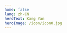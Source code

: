 ```yaml
---
home: false
lang: zh-CN
heroText: Kang Yan
heroImage: /icon/icon0.jpg
---
```


<my-self />

<style>
  .navbar{
    display:none;
  }
  .links,.page-edit{
    display:none !important;
  }
  .content{
    max-width:100% !important;
    padding:0!important;
  }
  .page{
    padding:0 !important;
  }
  .content:not(.custom) > *:first-child{
    margin-top:0rem;
  }
</style>